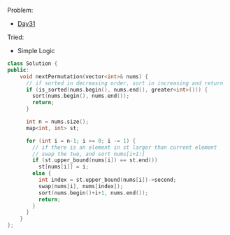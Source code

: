 Problem:
   - [Day31](https://leetcode.com/explore/challenge/card/january-leetcoding-challenge-2021/583/week-5-january-29th-january-31st/3623/)

Tried:
   - Simple Logic

``` cpp
class Solution {
public:
    void nextPermutation(vector<int>& nums) {
      // if sorted in decreasing order, sort in increasing and return
      if (is_sorted(nums.begin(), nums.end(), greater<int>())) {
        sort(nums.begin(), nums.end());
        return;
      }

      int n = nums.size();
      map<int, int> st;

      for (int i = n-1; i >= 0; i -= 1) {
        // if there is an element in st larger than current element
        // swap the two, and sort nums[i+1:]
        if (st.upper_bound(nums[i]) == st.end())
          st[nums[i]] = i;
        else {
          int index = st.upper_bound(nums[i])->second;
          swap(nums[i], nums[index]);
          sort(nums.begin()+i+1, nums.end());
          return;
        }
      }
    }
};
```